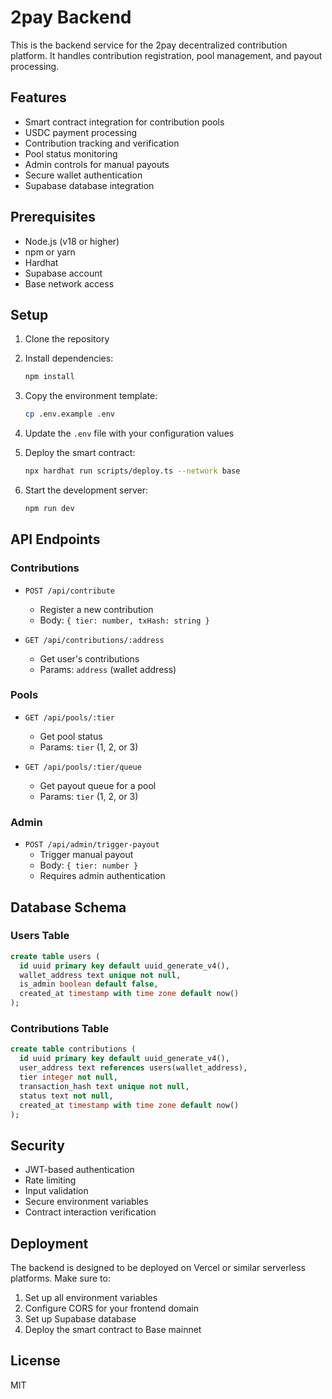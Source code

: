 # 2pay Backend

This is the backend service for the 2pay decentralized contribution platform. It handles contribution registration, pool management, and payout processing.

## Features

- Smart contract integration for contribution pools
- USDC payment processing
- Contribution tracking and verification
- Pool status monitoring
- Admin controls for manual payouts
- Secure wallet authentication
- Supabase database integration

## Prerequisites

- Node.js (v18 or higher)
- npm or yarn
- Hardhat
- Supabase account
- Base network access

## Setup

1. Clone the repository
2. Install dependencies:
   ```bash
   npm install
   ```

3. Copy the environment template:
   ```bash
   cp .env.example .env
   ```

4. Update the `.env` file with your configuration values

5. Deploy the smart contract:
   ```bash
   npx hardhat run scripts/deploy.ts --network base
   ```

6. Start the development server:
   ```bash
   npm run dev
   ```

## API Endpoints

### Contributions

- `POST /api/contribute`
  - Register a new contribution
  - Body: `{ tier: number, txHash: string }`

- `GET /api/contributions/:address`
  - Get user's contributions
  - Params: `address` (wallet address)

### Pools

- `GET /api/pools/:tier`
  - Get pool status
  - Params: `tier` (1, 2, or 3)

- `GET /api/pools/:tier/queue`
  - Get payout queue for a pool
  - Params: `tier` (1, 2, or 3)

### Admin

- `POST /api/admin/trigger-payout`
  - Trigger manual payout
  - Body: `{ tier: number }`
  - Requires admin authentication

## Database Schema

### Users Table
```sql
create table users (
  id uuid primary key default uuid_generate_v4(),
  wallet_address text unique not null,
  is_admin boolean default false,
  created_at timestamp with time zone default now()
);
```

### Contributions Table
```sql
create table contributions (
  id uuid primary key default uuid_generate_v4(),
  user_address text references users(wallet_address),
  tier integer not null,
  transaction_hash text unique not null,
  status text not null,
  created_at timestamp with time zone default now()
);
```

## Security

- JWT-based authentication
- Rate limiting
- Input validation
- Secure environment variables
- Contract interaction verification

## Deployment

The backend is designed to be deployed on Vercel or similar serverless platforms. Make sure to:

1. Set up all environment variables
2. Configure CORS for your frontend domain
3. Set up Supabase database
4. Deploy the smart contract to Base mainnet

## License

MIT 